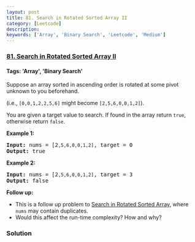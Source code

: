 ```yaml
---
layout: post
title: 81. Search in Rotated Sorted Array II
category: [Leetcode]
description: 
keywords: ['Array', 'Binary Search', 'Leetcode', 'Medium']
---
```

### [81. Search in Rotated Sorted Array II](https://leetcode.com/problems/search-in-rotated-sorted-array-ii)

#### Tags: 'Array', 'Binary Search'

<div class="content__u3I1 question-content__JfgR"><div><p>Suppose an array sorted in ascending order is rotated at some pivot unknown to you beforehand.</p>
<p>(i.e., <code>[0,0,1,2,2,5,6]</code> might become <code>[2,5,6,0,0,1,2]</code>).</p>
<p>You are given a target value to search. If found in the array return <code>true</code>, otherwise return <code>false</code>.</p>
<p><strong>Example 1:</strong></p>
<pre><strong>Input:</strong> nums = [2<code>,5,6,0,0,1,2]</code>, target = 0
<strong>Output:</strong> true
</pre>
<p><strong>Example 2:</strong></p>
<pre><strong>Input:</strong> nums = [2<code>,5,6,0,0,1,2]</code>, target = 3
<strong>Output:</strong> false</pre>
<p><strong>Follow up:</strong></p>
<ul>
<li>This is a follow up problem to <a href="/problems/search-in-rotated-sorted-array/description/">Search in Rotated Sorted Array</a>, where <code>nums</code> may contain duplicates.</li>
<li>Would this affect the run-time complexity? How and why?</li>
</ul>
</div></div>

### Solution
